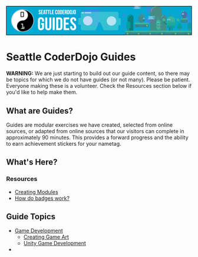 <img src="images/guideshero.png" title="Seattle CoderDojo Guides">

# Seattle CoderDojo Guides

**WARNING:** We are just starting to build out our guide content, so there may be topics for which we do not have guides (or not many). Please be patient. Everyone making these is a volunteer. Check the Resources section below if you'd like to help make them.

## What are Guides?

Guides are modular exercises we have created, selected from online sources, or adapted from online sources that our visitors can complete in approximately 90 minutes. This provides a forward progress and the ability to earn achievement stickers for your nametag.

## What's Here?

### Resources

* [Creating Modules](!CONTRIBUTING/)
* [How do badges work?](!BADGES/)

## Guide Topics

* [Game Development](GameDev/)
  * [Creating Game Art](GameDev/GameArt/)
  * [Unity Game Development](GameDev/Unity/)
* 